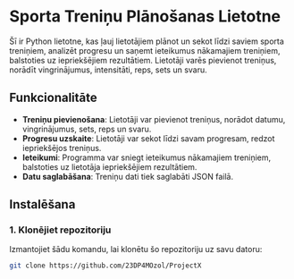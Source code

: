 # Sporta Treniņu Plānošanas Lietotne

Šī ir Python lietotne, kas ļauj lietotājiem plānot un sekot līdzi saviem sporta treniņiem, analizēt progresu un saņemt ieteikumus nākamajiem treniņiem, balstoties uz iepriekšējiem rezultātiem. Lietotāji varēs pievienot treniņus, norādīt vingrinājumus, intensitāti, reps, sets un svaru.

## Funkcionalitāte

- **Treniņu pievienošana**: Lietotāji var pievienot treniņus, norādot datumu, vingrinājumus, sets, reps un svaru.
- **Progresu uzskaite**: Lietotāji var sekot līdzi savam progresam, redzot iepriekšējos treniņus.
- **Ieteikumi**: Programma var sniegt ieteikumus nākamajiem treniņiem, balstoties uz lietotāja iepriekšējiem rezultātiem.
- **Datu saglabāšana**: Treniņu dati tiek saglabāti JSON failā.

## Instalēšana

### 1. Klonējiet repozitoriju
Izmantojiet šādu komandu, lai klonētu šo repozitoriju uz savu datoru:
```bash
git clone https://github.com/23DP4MOzol/ProjectX
